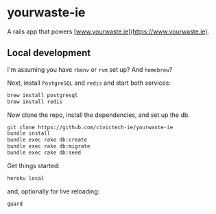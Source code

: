 # yourwaste-ie

A rails app that powers [www.yourwaste.ie](https://www.yourwaste.ie).

## Local development

I'm assuming you have `rbenv` or `rvm` set up? And `homebrew`?

Next, install `PostgreSQL` and `redis` and start both services:

```bash
brew install postgresql
brew install redis
```

Now clone the repo, install the dependencies, and set up the db.

```bash
git clone https://github.com/civictech-ie/yourwaste-ie
bundle install
bundle exec rake db:create
bundle exec rake db:migrate
bundle exec rake db:seed
```

Get things started:

```bash
heroku local
```

and, optionally for live reloading:

```bash
guard
```
